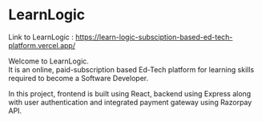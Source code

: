 # LearnLogic  
Link to LearnLogic : https://learn-logic-subsciption-based-ed-tech-platform.vercel.app/  

Welcome to LearnLogic.  
It is an online, paid-subscription based Ed-Tech platform for learning skills required to become a Software Developer.  

In this project, frontend is built using React, backend using Express along with user authentication and integrated payment gateway using Razorpay API.  
